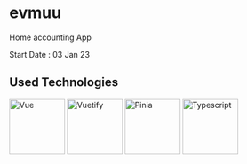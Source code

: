 # evmuu

Home accounting App

Start Date : 03 Jan 23

## Used Technologies

<p float="left">
<image src="https://upload.wikimedia.org/wikipedia/commons/thumb/9/95/Vue.js_Logo_2.svg/512px-Vue.js_Logo_2.svg.png?20170919082558" alt="Vue" width="100"/>

<image src="https://seeklogo.com/images/V/vuetify-logo-3BCF73C928-seeklogo.com.png" alt="Vuetify" width="100"/>

<image src="https://pinia.vuejs.org/logo.svg" alt="Pinia" width="100"/>

<image src="https://upload.wikimedia.org/wikipedia/commons/thumb/4/4c/Typescript_logo_2020.svg/2048px-Typescript_logo_2020.svg.png" alt="Typescript" width="100"/>
</p>
